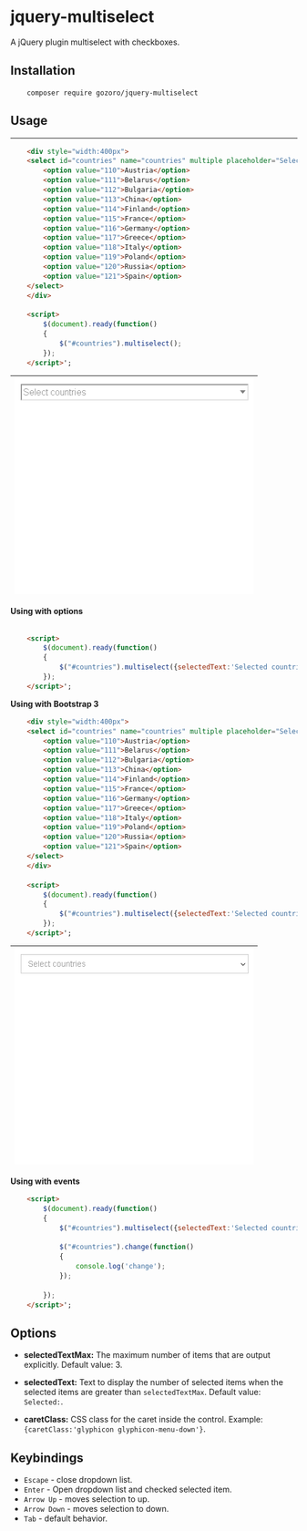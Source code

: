 # jquery-multiselect
A jQuery plugin multiselect with checkboxes.





## Installation
```code
	composer require gozoro/jquery-multiselect
```

## Usage
-----


```html
	<div style="width:400px">
	<select id="countries" name="countries" multiple placeholder="Select countries">
		<option value="110">Austria</option>
		<option value="111">Belarus</option>
		<option value="112">Bulgaria</option>
		<option value="113">China</option>
		<option value="114">Finland</option>
		<option value="115">France</option>
		<option value="116">Germany</option>
		<option value="117">Greece</option>
		<option value="118">Italy</option>
		<option value="119">Poland</option>
		<option value="120">Russia</option>
		<option value="121">Spain</option>
	</select>
	</div>

	<script>
		$(document).ready(function()
		{
			$("#countries").multiselect();
		});
	</script>';
```

| ![Example](https://raw.githubusercontent.com/gozoro/jquery-multiselect/main/images/multiselect.gif) |
|-|

**Using with options**

```html

	<script>
		$(document).ready(function()
		{
			$("#countries").multiselect({selectedText:'Selected countries:', selectedTextMax:4});
		});
	</script>';
```


**Using with Bootstrap 3**

```html
	<div style="width:400px">
	<select id="countries" name="countries" multiple placeholder="Select countries" class="form-control">
		<option value="110">Austria</option>
		<option value="111">Belarus</option>
		<option value="112">Bulgaria</option>
		<option value="113">China</option>
		<option value="114">Finland</option>
		<option value="115">France</option>
		<option value="116">Germany</option>
		<option value="117">Greece</option>
		<option value="118">Italy</option>
		<option value="119">Poland</option>
		<option value="120">Russia</option>
		<option value="121">Spain</option>
	</select>
	</div>

	<script>
		$(document).ready(function()
		{
			$("#countries").multiselect({selectedText:'Selected countries:', selectedTextMax:4, caretClass:'glyphicon glyphicon-menu-down'});
		});
	</script>';
```

| ![Example](https://raw.githubusercontent.com/gozoro/jquery-multiselect/main/images/multiselect_with_bootstrap.gif) |
|-|

**Using with events**

```html
	<script>
		$(document).ready(function()
		{
			$("#countries").multiselect({selectedText:'Selected countries:', caretClass:'glyphicon glyphicon-menu-down'});

			$("#countries").change(function()
			{
				console.log('change');
			});

		});
	</script>';
```



## Options

- **selectedTextMax:**
The maximum number of items that are output explicitly. Default value: 3.

- **selectedText:**
Text to display the number of selected items when the selected items are greater than `selectedTextMax`. Default value: `Selected:`.

- **caretClass:**
CSS class for the caret inside the control. Example: `{caretClass:'glyphicon glyphicon-menu-down'}`.

## Keybindings

- `Escape` - close dropdown list.
- `Enter` - Open dropdown list and checked selected item.
- `Arrow Up` - moves selection to up.
- `Arrow Down` - moves selection to down.
- `Tab` - default behavior.